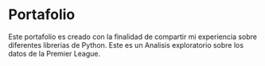 # Portafolio
Este portafolio es creado con la finalidad de compartir mi experiencia sobre diferentes librerias de Python.
Este es un Analisis exploratorio sobre los datos de la Premier League.
